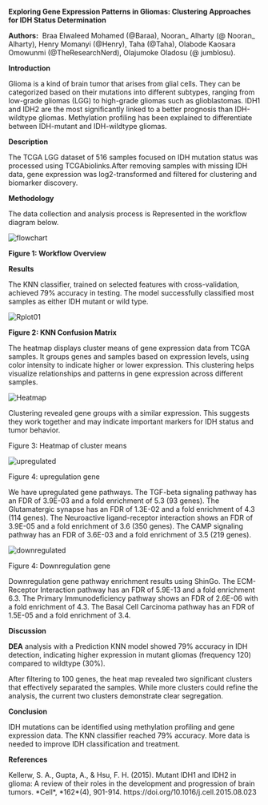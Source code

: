 <!--StartFragment-->

**Exploring Gene Expression Patterns in Gliomas: Clustering Approaches for IDH Status Determination**

**Authors:**  Braa Elwaleed Mohamed (@Baraa), Nooran\_ Alharty (@ Nooran\_ Alharty), Henry Momanyi (@Henry), Taha (@Taha), Olabode Kaosara Omowunmi (@TheResearchNerd), Olajumoke Oladosu (@ jumblosu).

**Introduction**

Glioma is a kind of brain tumor that arises from glial cells. They can be categorized based on their mutations into different subtypes, ranging from low-grade gliomas (LGG) to high-grade gliomas such as glioblastomas. IDH1 and IDH2 are the most significantly linked to a better prognosis than IDH-wildtype gliomas. Methylation profiling has been explained to differentiate between IDH-mutant and IDH-wildtype gliomas.

**Description** 

The TCGA LGG dataset of 516 samples focused on IDH mutation status was processed using TCGAbiolinks.After removing samples with missing IDH data, gene expression was log2-transformed and filtered for clustering and biomarker discovery.

**Methodology**

The data collection and analysis process is Represented in the workflow diagram below. 

![flowchart](https://github.com/user-attachments/assets/bc95b38a-c30f-4bf2-a501-69f1b562aa5e)


**Figure 1: Workflow Overview**

**Results**

The KNN classifier, trained on selected features with cross-validation, achieved 79% accuracy in testing. The model successfully classified most samples as either IDH mutant or wild type.


![Rplot01](https://github.com/user-attachments/assets/de8894df-cfcf-4fda-b3b8-1f85ba9c7efd)

**Figure 2: KNN Confusion Matrix**

The heatmap displays cluster means of gene expression data from TCGA samples. It groups genes and samples based on expression levels, using color intensity to indicate higher or lower expression. This clustering helps visualize relationships and patterns in gene expression across different samples.


![Heatmap](https://github.com/user-attachments/assets/85c56d19-4710-46dc-b812-1e98ea145fa3)


Clustering revealed gene groups with a similar expression. This suggests they work together and may indicate important markers for IDH status and tumor behavior.

Figure 3: Heatmap of cluster means


![upregulated](https://github.com/user-attachments/assets/3d15e973-424f-4438-8823-b0925d7452da)

Figure 4: upregulation gene

We have upregulated gene pathways. The TGF-beta signaling pathway has an FDR of 3.9E-03 and a fold enrichment of 5.3 (93 genes). The Glutamatergic synapse has an FDR of 1.3E-02 and a fold enrichment of 4.3 (114 genes). The Neuroactive ligand-receptor interaction shows an FDR of 3.9E-05 and a fold enrichment of 3.6 (350 genes). The CAMP signaling pathway has an FDR of 3.6E-03 and a fold enrichment of 3.5 (219 genes).


![downregulated](https://github.com/user-attachments/assets/47b931d1-f9f6-40c5-af79-ecf03a4fe6a8)

Figure 4: Downregulation gene

Downregulation gene pathway enrichment results using ShinGo. The ECM-Receptor Interaction pathway has an FDR of 5.9E-13 and a fold enrichment 6.3. The Primary Immunodeficiency pathway shows an FDR of 2.6E-06 with a fold enrichment of 4.3. The Basal Cell Carcinoma pathway has an FDR of 1.5E-05 and a fold enrichment of 3.4.

**Discussion**

**DEA** analysis with a Prediction KNN model showed 79% accuracy in IDH detection, indicating higher expression in mutant gliomas (frequency 120) compared to wildtype (30%). 

After filtering to 100 genes, the heat map revealed two significant clusters that effectively separated the samples. While more clusters could refine the analysis, the current two clusters demonstrate clear segregation.

**Conclusion** 

IDH mutations can be identified using methylation profiling and gene expression data. The KNN classifier reached 79% accuracy. More data is needed to improve IDH classification and treatment.

**References** 

Kellerw, S. A., Gupta, A., & Hsu, F. H. (2015). Mutant IDH1 and IDH2 in glioma: A review of their roles in the development and progression of brain tumors. \*Cell\*, \*162\*(4), 901-914. https\://doi.org/10.1016/j.cell.2015.08.023



